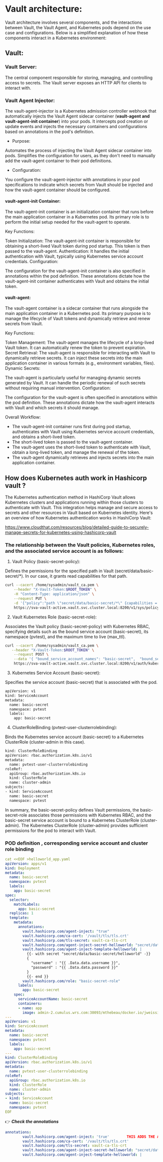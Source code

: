 # Vault architecture:
Vault architecture involves several components, and the interactions between Vault, the Vault Agent, and Kubernetes pods depend on the use case and configurations. Below is a simplified explanation of how these components interact in a Kubernetes environment:

## Vault:

### Vault Server: 
The central component responsible for storing, managing, and controlling access to secrets. The Vault server exposes an HTTP API for clients to interact with.

### Vault Agent Injector:

The vault-agent-injector is a Kubernetes admission controller webhook that automatically injects the Vault Agent sidecar container (**vault-agent and vault-agent-init container**) into your pods. It intercepts pod creation or update events and injects the necessary containers and configurations based on annotations in the pod's definition.

- Purpose:

Automates the process of injecting the Vault Agent sidecar container into pods.
Simplifies the configuration for users, as they don't need to manually add the vault-agent container to their pod definitions.

- Configuration:

You configure the vault-agent-injector with annotations in your pod specifications to indicate which secrets from Vault should be injected and how the vault-agent container should be configured.


#### vault-agent-init Container:

The vault-agent-init container is an initialization container that runs before the main application container in a Kubernetes pod. Its primary role is to perform the initial setup needed for the vault-agent to operate.

Key Functions:

Token Initialization: The vault-agent-init container is responsible for obtaining a short-lived Vault token during pod startup. This token is then passed to the vault-agent.
Authentication: It handles the initial authentication with Vault, typically using Kubernetes service account credentials.
Configuration:

The configuration for the vault-agent-init container is also specified in annotations within the pod definition. These annotations dictate how the vault-agent-init container authenticates with Vault and obtains the initial token.

#### vault-agent:

The vault-agent container is a sidecar container that runs alongside the main application container in a Kubernetes pod. Its primary purpose is to manage the lifecycle of Vault tokens and dynamically retrieve and renew secrets from Vault.

Key Functions:

Token Management: The vault-agent manages the lifecycle of a long-lived Vault token. It can automatically renew the token to prevent expiration.
Secret Retrieval: The vault-agent is responsible for interacting with Vault to dynamically retrieve secrets. It can inject these secrets into the main application container in various formats (e.g., environment variables, files).
Dynamic Secrets:

The vault-agent is particularly useful for managing dynamic secrets generated by Vault. It can handle the periodic renewal of such secrets without requiring manual intervention.
Configuration:

The configuration for the vault-agent is often specified in annotations within the pod definition. These annotations dictate how the vault-agent interacts with Vault and which secrets it should manage.

Overall Workflow:

- The vault-agent-init container runs first during pod startup, authenticates with Vault using Kubernetes service account credentials, and obtains a short-lived token.
- The short-lived token is passed to the vault-agent container.
- The vault-agent uses the short-lived token to authenticate with Vault, obtain a long-lived token, and manage the renewal of the token.
- The vault-agent dynamically retrieves and injects secrets into the main application container.

## How does Kubernetes auth work in Hashicorp vault ?
The Kubernetes authentication method in HashiCorp Vault allows Kubernetes clusters and applications running within those clusters to authenticate with Vault. This integration helps manage and secure access to secrets and other resources in Vault based on Kubernetes identity. Here's an overview of how Kubernetes authentication works in HashiCorp Vault:

https://www.cloudthat.com/resources/blog/detailed-guide-to-securely-manage-secrets-for-kubernetes-using-hashicorp-vault

### The relationship between the Vault policies, Kubernetes roles, and the associated service account is as follows:

1. Vault Policy (basic-secret-policy):

Defines the permissions for the specified path in Vault (secret/data/basic-secret/*). In our case, it grants read capabilities for that path.

```bash
curl --cacert /home/sysadmin/vault_ca.pem \
    --header "X-Vault-Token:$ROOT_TOKEN" \
    -H "Content-Type: application/json" \
    --request PUT \
    -d '{"policy":"path \"secret/data/basic-secret/*\" {capabilities = [\"read\"]}"}' \
    https://sva-vault-active.vault.svc.cluster.local:8200/v1/sys/policy/basic-secret-policy
```

2. Vault Kubernetes Role (basic-secret-role):

Associates the Vault policy (basic-secret-policy) with Kubernetes RBAC, specifying details such as the bound service account (basic-secret), its namespace (pvtest), and the maximum time to live (max_ttl).

```bash
curl --cacert /home/sysadmin/vault_ca.pem \
   --header "X-Vault-Token:$ROOT_TOKEN" \
    --request POST \
    --data '{ "bound_service_account_names": "basic-secret",  "bound_service_account_namespaces": "pvtest",  "policies": "basic-secret-policy",  "max_ttl": "1800000"}' \
    https://sva-vault-active.vault.svc.cluster.local:8200/v1/auth/kubernetes/role/basic-secret-role
```

3. Kubernetes Service Account (basic-secret):

Specifies the service account (basic-secret) that is associated with the pod.

```bash
apiVersion: v1
kind: ServiceAccount
metadata:
  name: basic-secret
  namespace: pvtest
  labels:
    app: basic-secret
```
4. ClusterRoleBinding (pvtest-user-clusterrolebinding):

Binds the Kubernetes service account (basic-secret) to a Kubernetes ClusterRole (cluster-admin in this case).

```bash
kind: ClusterRoleBinding
apiVersion: rbac.authorization.k8s.io/v1
metadata:
  name: pvtest-user-clusterrolebinding
roleRef:
  apiGroup: rbac.authorization.k8s.io
  kind: ClusterRole
  name: cluster-admin
subjects:
- kind: ServiceAccount
  name: basic-secret
  namespace: pvtest
```

In summary, the basic-secret-policy defines Vault permissions, the basic-secret-role associates those permissions with Kubernetes RBAC, and the basic-secret service account is bound to a Kubernetes ClusterRole (cluster-admin). The Kubernetes ClusterRole (cluster-admin) provides sufficient permissions for the pod to interact with Vault.

### POD definition , corresponding service account and cluster role binding 

```yaml
cat <<EOF >helloworld_app.yaml
apiVersion: apps/v1
kind: Deployment
metadata:
  name: basic-secret
  namespace: pvtest
  labels:
    app: basic-secret
spec:
  selector:
    matchLabels:
      app: basic-secret
  replicas: 1
  template:
    metadata:
      annotations:
        vault.hashicorp.com/agent-inject: "true"
        vault.hashicorp.com/ca-cert: '/vault/tls/tls.crt'
        vault.hashicorp.com/tls-secret: vault-ca-tls-crt
        vault.hashicorp.com/agent-inject-secret-helloworld: "secret/data/basic-secret/helloworld"
        vault.hashicorp.com/agent-inject-template-helloworld: |
          {{- with secret "secret/data/basic-secret/helloworld" -}}
          {
            "username" : "{{ .Data.data.username }}",
            "password" : "{{ .Data.data.password }}"
          }
          {{- end }}
        vault.hashicorp.com/role: "basic-secret-role"
      labels:
        app: basic-secret
    spec:
      serviceAccountName: basic-secret
      containers:
      - name: app
        image: admin-2.cumulus.wrs.com:30093/mthebeau/docker.io/jweissig/app:0.0.1
---
apiVersion: v1
kind: ServiceAccount
metadata:
  name: basic-secret
  namespace: pvtest
  labels:
    app: basic-secret
---
kind: ClusterRoleBinding
apiVersion: rbac.authorization.k8s.io/v1
metadata:
  name: pvtest-user-clusterrolebinding
roleRef:
  apiGroup: rbac.authorization.k8s.io
  kind: ClusterRole
  name: cluster-admin
subjects:
- kind: ServiceAccount
  name: basic-secret
  namespace: pvtest
EOF
```
👉 ***Check the annotations*** 

```yaml
annotations:
        vault.hashicorp.com/agent-inject: 'true'        THIS ADDS THE AGENT AS A SIDECAR
        vault.hashicorp.com/ca-cert: '/vault/tls/tls.crt'
        vault.hashicorp.com/tls-secret: vault-ca-tls-crt
        vault.hashicorp.com/agent-inject-secret-helloworld: "secret/data/basic-secret/helloworld"
        vault.hashicorp.com/agent-inject-template-helloworld: |
```
 
